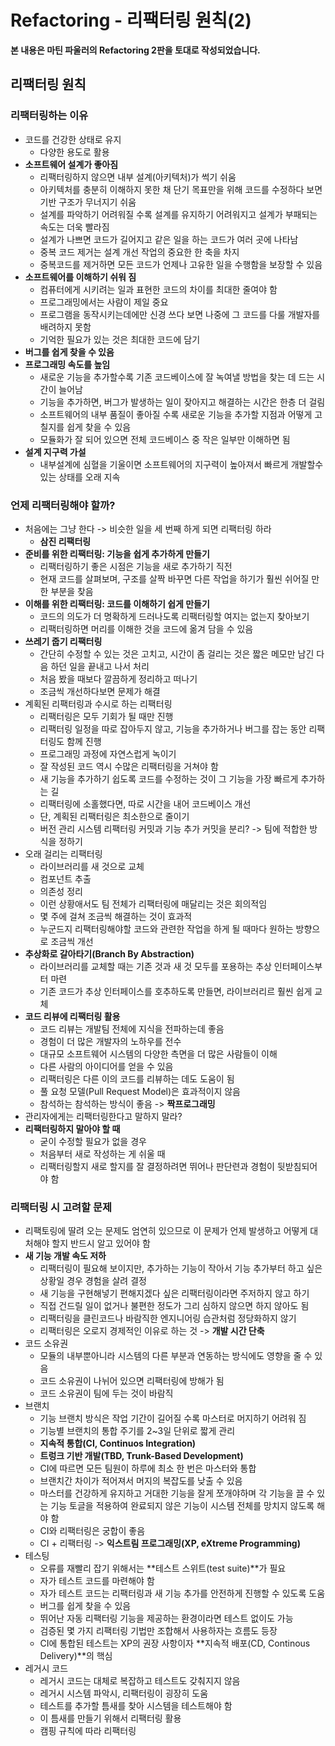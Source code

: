 # Refactoring - 리팩터링 원칙(2)

**본 내용은 마틴 파울러의 Refactoring 2판을 토대로 작성되었습니다.**



## 리팩터링 원칙

### 리팩터링하는 이유

* 코드를 건강한 상태로 유지
  * 다양한 용도로 활용
* **소프트웨어 설계가 좋아짐**
  * 리팩터링하지 않으면 내부 설계(아키텍처)가 썩기 쉬움
  * 아키텍처를 충분히 이해하지 못한 채 단기 목표만을 위해 코드를 수정하다 보면 기반 구조가 무너지기 쉬움
  * 설계를 파악하기 어려워질 수록 설계를 유지하기 어려워지고 설계가 부패되는 속도는 더욱 빨라짐
  * 설계가 나쁘면 코드가 길어지고 같은 일을 하는 코드가 여러 곳에 나타남
  * 중복 코드 제거는 설계 개선 작업의 중요한 한 축을 차지
  * 중복코드를 제거하면 모든 코드가 언제나 고유한 일을 수행함을 보장할 수 있음
* **소프트웨어를 이해하기 쉬워 짐**
  * 컴퓨터에게 시키려는 일과 표현한 코드의 차이를 최대한 줄여야 함
  * 프로그래밍에서는 사람이 제일 중요
  * 프로그램을 동작시키는데에만 신경 쓰다 보면 나중에 그 코드를 다룰 개발자를 배려하지 못함
  * 기억한 필요가 있는 것은 최대한 코드에 담기
* **버그를 쉽게 찾을 수 있음**
* **프로그래밍 속도를 높임**
  * 새로운 기능을 추가할수록 기존 코드베이스에 잘 녹여낼 방법을 찾는 데 드는 시간이 늘어남
  * 기능을 추가하면, 버그가 발생하는 일이 잦아지고 해결하는 시간은 한층 더 걸림
  * 소프트웨어의 내부 품질이 좋아질 수록 새로운 기능을 추가할 지점과 어떻게 고칠지를 쉽게 찾을 수 있음
  * 모듈화가 잘 되어 있으면 전체 코드베이스 중 작은 일부만 이해하면 됨
* **설계 지구력 가설**
  * 내부설계에 심혈을 기울이면 소프트웨어의 지구력이 높아져서 빠르게 개발할수 있는 상태를 오래 지속



### 언제 리팩터링해야 할까?

* 처음에는 그냥 한다 -> 비슷한 일을 세 번째 하게 되면 리팩터링 하라
  * **삼진 리팩터링**
* **준비를 위한 리팩터링: 기능을 쉽게 추가하게 만들기**
  * 리팩터링하기 좋은 시점은 기능을 새로 추가하기 직전
  * 현재 코드를 살펴보며, 구조를 살짝 바꾸면 다른 작업을 하기가 훨씬 쉬어질 만한 부분을 찾음
* **이해를 위한 리팩터링: 코드를 이해하기 쉽게 만들기**
  * 코드의 의도가 더 명확하게 드러나도록 리팩터링할 여지는 없는지 찾아보기
  * 리팩터링하면 머리를 이해한 것을 코드에 옮겨 담을 수 있음
* **쓰레기 줍기 리팩터링**
  * 간단히 수정할 수 있는 것은 고치고, 시간이 좀 걸리는 것은 짧은 메모만 남긴 다음 하던 일을 끝내고 나서 처리
  * 처음 봤을 때보다 깔끔하게 정리하고 떠나기
  * 조금씩 개선하다보면 문제가 해결
* 계획된 리팩터링과 수시로 하는 리팩터링
  * 리팩터링은 모두 기회가 될 때만 진행
  * 리팩터링 일정을 따로 잡아두지 않고, 기능을 추가하거나 버그를 잡는 동안 리팩터링도 함께 진행
  * 프로그래밍 과정에 자연스럽게 녹이기
  * 잘 작성된 코드 역시 수많은 리팩터링을 거쳐야 함
  * 새 기능을 추가하기 쉽도록 코드를 수정하는 것이 그 기능을 가장 빠르게 추가하는 길
  * 리팩터링에 소홀했다면, 따로 시간을 내어 코드베이스 개선
  * 단, 계획된 리팩터링은 최소한으로 줄이기
  * 버전 관리 시스템 리팩터링 커밋과 기능 추가 커밋을 분리? -> 팀에 적합한 방식을 정하기
* 오래 걸리는 리팩터링
  * 라이브러리를 새 것으로 교체
  * 컴포넌트 추출
  * 의존성 정리
  * 이런 상황애서도 팀 전체가 리팩터링에 매달리는 것은 회의적임
  * 몇 주에 걸쳐 조금씩 해결하는 것이 효과적
  * 누군드지 리팩터링해야할 코드와 관련한 작업을 하게 될 때마다 원하는 방향으로 조금씩 개선
* **추상화로 갈아타기(Branch By Abstraction)**
  * 라이브러리를 교체할 때는 기존 것과 새 것 모두를 포용하는 추상 인터페이스부터 마련
  * 기존 코드가 추상 인터페이스를 호추하도록 만들면, 라이브러리르 훨씬 쉽게 교체
* **코드 리뷰에 리팩터링 활용**
  * 코드 리뷰는 개발팀 전체에 지식을 전파하는데 좋음
  * 경험이 더 많은 개발자의 노하우를 전수
  * 대규모 소프트웨어 시스템의 다양한 측면을 더 많은 사람들이 이해
  * 다른 사람의 아이디어를 얻을 수 있음
  * 리팩터링은 다른 이의 코드를 리뷰하는 데도 도움이 됨
  * 풀 요청 모델(Pull Request Model)은 효과적이지 않음
  * 참석하는 참석하는 방식이 좋음 -> **짝프로그래밍**
* 관리자에게는 리팩터링한다고 말하지 말라?
* **리팩터링하지 말아야 할 때**
  * 굳이 수정할 필요가 없을 경우
  * 처음부터 새로 작성하는 게 쉬울 때
  * 리팩터링할지 새로 할지를 잘 결정하려면 뛰어나 판단련과 경험이 뒷받침되어야 함



### 리팩터링 시 고려할 문제

* 리팩토링에 딸려 오는 문제도 엄연히 있으므로 이 문제가 언제 발생하고 어떻게 대처해야 할지 반드시 알고 있어야 함
* **새 기능 개발 속도 저하**
  * 리팩터링이 필요해 보이지만, 추가하는 기능이 작아서 기능 추가부터 하고 싶은 상황일 경우 경험을 살려 결정
  * 새 기능을 구현해넣기 편해지겠다 싶은 리팩터링이라면 주저하지 않고 하기
  * 직접 건드릴 일이 없거나 불편한 정도가 그리 심하지 않으면 하지 않아도 됨
  * 리팩터링을 클린코드나 바람직한 엔지니어링 습관처럼 정당화하지 않기
  * 리팩터링은 오로지 경제적인 이유로 하는 것 -> **개발 시간 단축**
* 코드 소유권
  * 모듈의 내부뿐아니라 시스템의 다른 부분과 연동하는 방식에도 영향을 줄 수 있음
  * 코드 소유권이 나뉘어 있으면 리팩터링에 방해가 됨
  * 코드 소유권이 팀에 두는 것이 바람직
* 브랜치
  * 기능 브랜치 방식은 작업 기간이 길어질 수록 마스터로 머지하기 어려워 짐
  * 기능별 브랜치의 통합 주기를 2~3일 단위로 짧게 관리
  * **지속적 통합(CI, Continuos Integration)**
  * **트렁크 기반 개발(TBD, Trunk-Based Development)**
  * CI에 따르면 모든 팀원이 하루에 최소 한 번은 마스터와 통합
  * 브랜치간 차이가 적어져서 머지의 복잡도를 낮출 수 있음
  * 마스터를 건강하게 유지하고 거대한 기능을 잘게 쪼개야하며 각 기능을 끌 수 있는 기능 토글을 적용하여 완료되지 않은 기능이 시스템 전체를 망치지 않도록 해야 함
  * CI와 리팩터링은 궁합이 좋음
  * CI + 리팩터링 -> **익스트림 프로그래밍(XP, eXtreme Programming)**
* 테스팅
  * 오류를 재빨리 잡기 위해서는 **테스트 스위트(test suite)**가 필요
  * 자가 테스트 코드를 마련해야 함
  * 자가 테스트 코드는 리팩터링과 새 기능 추가를 안전하게 진행할 수 있도록 도움
  * 버그를 쉽게 찾을 수 있음
  * 뛰어난 자동 리팩터링 기능을 제공하는 환경이라면 테스트 없이도 가능
  * 검증된 몇 가지 리팩터링 기법만 조합해서 사용하자는 흐름도 등장
  * CI에 통합된 테스트는 XP의 권장 사항이자 **지속적 배포(CD, Continous Delivery)**의 핵심
* 레거시 코드
  * 레거시 코드는 대체로 복잡하고 테스트도 갖춰지지 않음
  * 레거시 시스템 파악시, 리팩터링이 굉장히 도움
  * 테스트를 추가할 틈새를 찾아 시스템을 테스트해야 함
  * 이 틈새를 만들기 위해서 리팩터링 활용
  * 캠핑 규칙에 따라 리팩터링